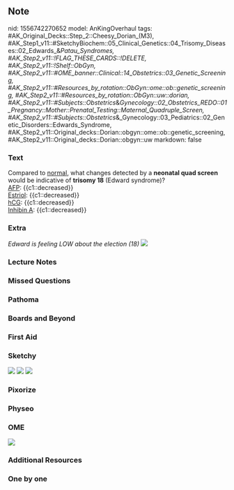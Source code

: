 ## Note
nid: 1556742270652
model: AnKingOverhaul
tags: #AK_Original_Decks::Step_2::Cheesy_Dorian_(M3), #AK_Step1_v11::#SketchyBiochem::05_Clinical_Genetics::04_Trisomy_Diseases::02_Edwards_&_Patau_Syndromes, #AK_Step2_v11::!FLAG_THESE_CARDS::!DELETE, #AK_Step2_v11::!Shelf::ObGyn, #AK_Step2_v11::#OME_banner::Clinical::14_Obstetrics::03_Genetic_Screening, #AK_Step2_v11::#Resources_by_rotation::ObGyn::ome::ob::genetic_screening, #AK_Step2_v11::#Resources_by_rotation::ObGyn::uw::dorian, #AK_Step2_v11::#Subjects::Obstetrics_&_Gynecology::02_Obstetrics_REDO::01_Pregnancy::Mother::Prenatal_Testing::Maternal_Quadruple_Screen, #AK_Step2_v11::#Subjects::Obstetrics_&_Gynecology::03_Pediatrics::02_Genetic_Disorders::Edwards_Syndrome, #AK_Step2_v11::Original_decks::Dorian::obgyn::ome::ob::genetic_screening, #AK_Step2_v11::Original_decks::Dorian::obgyn::uw
markdown: false

### Text
<div>
  <div>
    Compared to <u>normal</u>, what changes detected by a
    <b>neonatal quad screen</b> would be indicative of <b>trisomy
    18</b> (Edward syndrome)?
  </div>
</div>
<div>
  <div>
    <u>AFP</u>: {{c1::decreased}}
  </div>
  <div>
    <u>Estriol</u>: {{c1::decreased}}
  </div>
  <div>
    <u>hCG</u>: {{c1::decreased}}
  </div>
</div>
<div>
  <u>Inhibin A</u>: {{c1::decreased}}
</div>

### Extra
<div>
  <div>
    <div>
      <div>
        <div style=
        "text-decoration: underline; font-weight: bold;"></div>
      </div>
    </div>
  </div>
</div>
<div>
  <div>
    <div>
      <i>Edward is feeling LOW about the election (18) <img src=
      "paste-650275228483585.jpg"></i>
    </div>
  </div>
</div>
<div style="font-weight: bold;"></div>

### Lecture Notes


### Missed Questions


### Pathoma


### Boards and Beyond


### First Aid


### Sketchy
<img src="Edwards%20&%20Patau%20Syndromes.png"> <img src=
"Screen%20Shot%202022-01-30%20at%2010.06.58%20AM.png"> <img src=
"Screen%20Shot%202022-01-30%20at%2010.07.13%20AM.png">

### Pixorize


### Physeo


### OME
<div class="ome-widget">
  <a href=
  "https://onlinemeded.org/spa/obstetrics/genetic-screening/acquire?ref=anki">
  <img src="_OME_AnkiFlashcards_Lesson_1.png"></a>
</div>

### Additional Resources


### One by one

